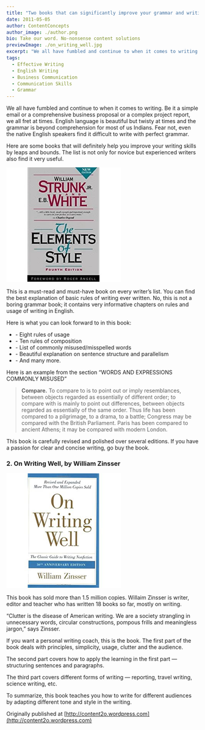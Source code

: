 ```yaml
---
title: "Two books that can significantly improve your grammar and writing skills"
date: 2011-05-05
author: ContentConcepts
author_image: ./author.png
bio: Take our word. No-nonsense content solutions
previewImage: ./on_writing_well.jpg
excerpt: "We all have fumbled and continue to when it comes to writing. Be it a simple email or a comprehensive business proposal or a complex project report, we all fret at times."
tags:
  - Effective Writing
  - English Writing
  - Business Communication
  - Communication Skills
  - Grammar
---
```


We all have fumbled and continue to when it comes to writing. Be it a simple email or a comprehensive business proposal or a complex project report, we all fret at times. English language is beautiful but twisty at times and the grammar is beyond comprehension for most of us Indians. Fear not, even the native English speakers find it difficult to write with perfect grammar.

Here are some books that will definitely help you improve your writing skills by leaps and bounds. The list is not only for novice but experienced writers also find it very useful.

![The Elements of Style](./elements_of_style.jpg)

This is a must-read and must-have book on every writer’s list. You can find the best explanation of basic rules of writing ever written. No, this is not a boring grammar book; it contains very informative chapters on rules and usage of writing in English.

Here is what you can look forward to in this book:

* \- Eight rules of usage
* \- Ten rules of composition
* \- List of commonly misused/misspelled words
* \- Beautiful explanation on sentence structure and parallelism
* \- And many more.

Here is an example from the section “WORDS AND EXPRESSIONS COMMONLY MISUSED”

> **Compare.** To compare to is to point out or imply resemblances, between objects regarded as essentially of 
> different order; to compare with is mainly to point out differences, between objects regarded as essentially of 
> the same order. Thus life has been compared to a pilgrimage, to a drama, to a battle; Congress may be compared
> with the British Parliament. Paris has been compared to ancient Athens; it may be compared with modern London.

This book is carefully revised and polished over several editions. If you have a passion for clear and concise writing, go buy the book.

### 2. On Writing Well, by William Zinsser

![On Writing Well](./on_writing_well.jpg)

This book has sold more than 1.5 million copies. Willaim Zinsser is writer, editor and teacher who has written 18 books so far, mostly on writing.

“Clutter is the disease of American writing. We are a society strangling in unnecessary words, circular constructions, pompous frills and meaningless jargon,” says Zinsser.

If you want a personal writing coach, this is the book. The first part of the book deals with principles, simplicity, usage, clutter and the audience.

The second part covers how to apply the learning in the first part — structuring sentences and paragraphs.

The third part covers different forms of writing — reporting, travel writing, science writing, etc.

To summarize, this book teaches you how to write for different audiences by adapting different tone and style in the writing.

Originally published at [http://content2o.wordpress.com](http://content2o.wordpress.com)
